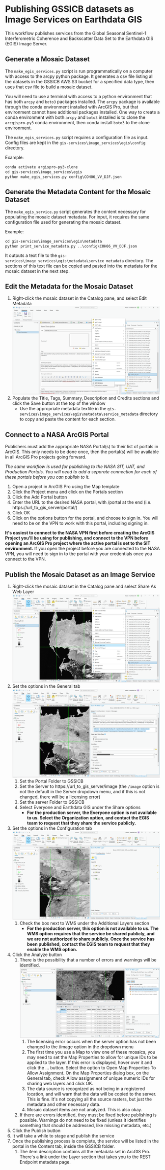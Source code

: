# Publishing GSSICB datasets as Image Services on Earthdata GIS

This workflow publishes services from the Global Seasonal Sentinel-1 Interferometric Coherence and Backscatter Data Set to the Earthdata GIS (EGIS) Image Server.

## Generate a Mosaic Dataset

The `make_egis_services.py` script is run programmatically on a computer with access to the arcpy python package. It generates a csv file listing all the datasets in the GSSICB AWS S3 bucket for a specified data type, then uses that csv file to build a mosaic dataset. 

You will need to use a terminal with access to a python environment that has both `arcpy` and `boto3` packages installed. The `arcpy` package is available through the conda environment installed with ArcGIS Pro, but that environment cannot have additional packages installed. One way to create a conda environment with both `arcpy` and `boto3` installed is to clone the `arcgispro-py3` conda environment, then conda install `boto3` to the clone environment.

The `make_egis_services.py` script requires a configuration file as input. Config files are kept in the `gis-services\image_services\egis\config` directory.

Example:
```commandline
conda activate argispro-py3-clone
cd gis-services\image_services\egis
python make_egis_services.py config\COH06_VV_DJF.json
```

## Generate the Metadata Content for the Mosaic Dataset

The `make_egis_service.py` script generates the content necessary for populating the mosaic dataset metadata. For input, it requires the same configuration file used for generating the mosaic dataset.

Example:
```commandline
cd gis-services\image_services\egis\metadata
python print_service_metadata.py ..\config\COH06_VV_DJF.json
```

It outputs a text file to the `gis-services\image_services\egis\metadata\service_metadata` directory. The sections of this text file can be copied and pasted into the metadata for the mosaic dataset in the next step.

## Edit the Metadata for the Mosaic Dataset

1. Right-click the mosaic dataset in the Catalog pane, and select Edit Metadata
![Edit Metadata Figure](images/EditMetadata.PNG)
2. Populate the Title, Tags, Summary, Description and Credits sections and click the Save button at the top of the window
   * Use the appropriate metadata texfile in the `gis-services\image_services\egis\metadata\service_metadata` directory to copy and paste the content for each section.

## Connect to a NASA ArcGIS Portal
Publishers must add the appropriate NASA Portal(s) to their list of portals in ArcGIS. This only needs to be done once, then the portal(s) will be available in all ArcGIS Pro projects going forward.

*The same workflow is used for publishing to the NASA SIT, UAT, and Production Portals. You will need to add a separate connection for each of these portals before you can publish to it.*

1. Open a project in ArcGIS Pro using the Map template
2. Click the Project menu and click on the Portals section
3. Click the Add Portal button
4. Enter the URL to the desired NASA portal, with /portal at the end (i.e. https://url_to_gis_server/portal/)
5. Click OK
6. Click on the options button for the portal, and choose to sign in. You will need to be on the VPN to work with this portal, including signing in.

**It's easiest to connect to the NASA VPN first before creating the ArcGIS Project you'll be using for publishing, and connect to the VPN before opening an ArcGIS Pro project where the active portal is set to the SIT environment.** If you open the project before you are connected to the NASA VPN, you will need to sign in to the portal with your credentials once you connect to the VPN.

## Publish the Mosaic Dataset as an Image Service

1. Right-click the mosaic dataset in the Catalog pane and select Share As Web Layer
![Share As Web Layer](images/ShareAsWebLayer.PNG)
2. Set the options in the General tab
![Share As Web Layer Dialog](images/ShareAsWebLayerDialog.PNG)
   1. Set the Portal Folder to GSSICB
   2. Set the Server to https://url_to_gis_server/image (the `/image` option is not the default in the Server dropdown menu, and if this is not changed, there will be a licensing error)
   3. Set the server Folder to GSSICB
   4. Select Everyone and Earthdata GIS under the Share options
      * **For the production server, the Everyone option is not available to us. Select the Organization option, and contact the EGIS team to request that they share the service publicly.**
3. Set the options in the Configuration tab
![Configuration Settings](images/WMS.PNG)
   1. Check the box next to WMS under the Additional Layers section
      * **For the production server, this option is not available to us. The WMS option requires that the service be shared publicly, and we are not authorized to share publicly. Once the service has been published, contact the EGIS team to request that they enable the WMS option.**
4. Click the Analyze button
   1. There is the possibility that a number of errors and warnings will be identified.
![Unique Numeric IDs Error](images/UniqueNumericIDs.PNG)
      1. The licensing error occurs when the server option has not been changed to the /image option in the dropdown menu
      2. The first time you use a Map to view one of these mosaics, you may need to set the Map Properties to allow for unique IDs to be applied to the layer. If this error is displayed, hover over it and click the ... button. Select the option to Open Map Properties To Allow Assignment. On the Map Properties dialog box, on the General tab, check Allow assignment of unique numeric IDs for sharing web layers and click OK. 
      3. The data source is recognized as not being in a registered location, and will warn that the data will be copied to the server. This is fine. It's not copying all the source rasters, but just the metadata and other necessary data.
      4. Mosaic dataset items are not analyzed. This is also okay.
   2. If there are errors identified, they must be fixed before publishing is possible. Warnings do not need to be fixed (unless it identifies something that should be addressed, like missing metadata, etc.)
5. Click the Publish button
6. It will take a while to stage and publish the service
7. Once the publishing process is complete, the service will be listed in the portal in the Content tab, inside the GSSICB folder.
   1. The item description contains all the metadata set in ArcGIS Pro. There's a link under the Layer section that takes you to the REST Endpoint metadata page.


